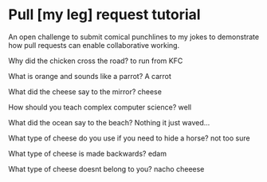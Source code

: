 # Pull [my leg] request tutorial
An open challenge to submit comical punchlines to my jokes to demonstrate how pull requests can enable collaborative working. 

Why did the chicken cross the road? 
to run from KFC

What is orange and sounds like a parrot? 
A carrot

What did the cheese say to the mirror? 
cheese

How should you teach complex computer science? 
well

What did the ocean say to the beach?
Nothing it just waved...

What type of cheese do you use if you need to hide a horse?
not too sure

What type of cheese is made backwards?
edam

What type of cheese doesnt belong to you?
nacho cheeese
